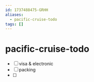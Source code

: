 ```yaml
---
id: 1737488475-GRHH
aliases:
  - pacific-cruise-todo
tags: []
---
```


# pacific-cruise-todo

- [ ] visa & electronic
- [ ] packing 
- [ ] 

